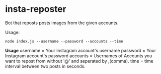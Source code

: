 # insta-reposter
Bot that reposts posts images from the given accounts.

Usage:
```
node index.js --username --password --accounts --time
```
**Usage**
  username = Your Instagram account's username 
  password = Your Instagram account's password 
  accounts = Usernames of Accounts you want to repost from without '@' and seperated by ,(comma).
  time = time interval between two posts in seconds. 
